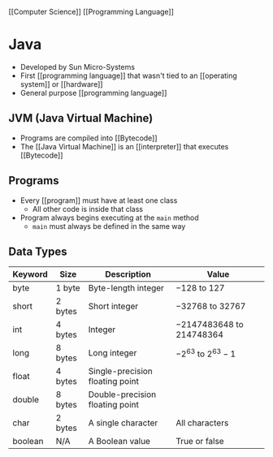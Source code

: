 [[Computer Science]] [[Programming Language]]

# Java
- Developed by Sun Micro-Systems
- First [[programming language]] that wasn't tied to an [[operating system]] or [[hardware]]
- General purpose [[programming language]]

## JVM (Java Virtual Machine)
- Programs are compiled into [[Bytecode]]
- The [[Java Virtual Machine]] is an [[interpreter]] that executes [[Bytecode]]

## Programs
- Every [[program]] must have at least one class
  - All other code is inside that class
- Program always begins executing at the `main` method
  - `main` must always be defined in the same way

## Data Types

| Keyword | Size    | Description                     | Value                        |
| ------- | ------- | ------------------------------- | ---------------------------- |
| byte    | 1 byte  | Byte-length integer             | $-128$ to $127$              |
| short   | 2 bytes | Short integer                   | $-32768$ to $32767$          |
| int     | 4 bytes | Integer                         | $-2147483648$ to $214748364$ |
| long    | 8 bytes | Long integer                    | $-2^{63}$ to $2^{63} - 1$    |
| float   | 4 bytes | Single-precision floating point |                              |
| double  | 8 bytes | Double-precision floating point |                              |
| char    | 2 bytes | A single character              | All characters               |
| boolean | N/A     | A Boolean value                 | True or false                |
